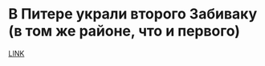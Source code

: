 # В Питере украли второго Забиваку (в том же районе, что и первого)



[LINK](https://varlamov.ru/3013721.html)